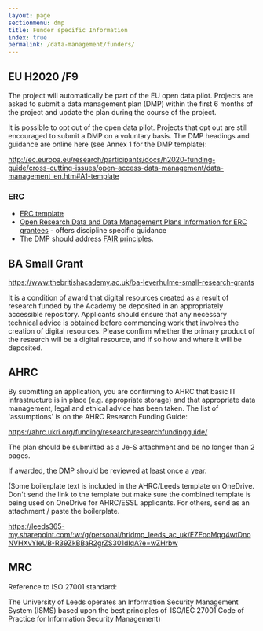 ```yaml
---
layout: page
sectionmenu: dmp
title: Funder specific Information
index: true
permalink: /data-management/funders/
---
```


## EU H2020 /F9

The project will automatically be part of the EU open data pilot. Projects are asked to submit a data management plan (DMP) within the first 6 months of the project and update the plan during the course of the project. 

It is possible to opt out of the open data pilot. Projects that opt out are still encouraged to submit a DMP on a voluntary basis. The DMP headings and guidance are online here (see Annex 1 for the DMP template): 

<http://ec.europa.eu/research/participants/docs/h2020-funding-guide/cross-cutting-issues/open-access-data-management/data-management_en.htm#A1-template>

### ERC 

* [ERC template](https://erc.europa.eu/content/erc-data-management-plan-template)
* [Open Research Data and Data Management Plans Information for ERC grantees](https://erc.europa.eu/sites/default/files/document/file/ERC_info_document-Open_Research_Data_and_Data_Management_Plans.pdf) - offers discipline specific guidance
* The DMP should address [FAIR principles](https://www.go-fair.org/fair-principles/).  

## BA Small Grant 

<https://www.thebritishacademy.ac.uk/ba-leverhulme-small-research-grants>

It is a condition of award that digital resources created as a result of research funded by the Academy be deposited in an appropriately accessible repository. Applicants should ensure that any necessary technical advice is obtained before commencing work that involves the creation of digital resources. Please confirm whether the primary product of the research will be a digital resource, and if so how and where it will be deposited.

## AHRC

By submitting an application, you are confirming to AHRC that basic IT infrastructure is in place (e.g. appropriate storage) and that appropriate data management, legal and ethical advice has been taken. The list of 'assumptions' is on the AHRC Research Funding Guide: 

<https://ahrc.ukri.org/funding/research/researchfundingguide/>

The plan should be submitted as a Je-S attachment and be no longer than 2 pages. 

If awarded, the DMP should be reviewed at least once a year. 

(Some boilerplate text is included in the AHRC/Leeds template on OneDrive. Don't send the link to the template but make sure the combined template is being used on OneDrive for AHRC/ESSL applicants. For others, send as an attachment / paste the boilerplate.  

<https://leeds365-my.sharepoint.com/:w:/g/personal/hridmp_leeds_ac_uk/EZEooMqg4wtDnoNVHXvYIeUB-R39ZkBBaR2grZS301dIqA?e=wZHrbw>

## MRC

Reference to ISO 27001 standard:

The University of Leeds operates an Information Security Management System (ISMS) based upon the best principles of  ISO/IEC 27001 Code of Practice for Information Security Management) 